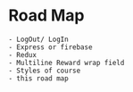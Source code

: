 # Road Map

    - LogOut/ LogIn
    - Express or firebase
    - Redux
    - Multiline Reward wrap field
    - Styles of course
    - this road map

